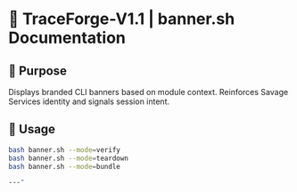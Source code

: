 # 📓 TraceForge-V1.1 | banner.sh Documentation

## 🔧 Purpose
Displays branded CLI banners based on module context. Reinforces Savage Services identity and signals session intent.

## 🧩 Usage
```bash
bash banner.sh --mode=verify
bash banner.sh --mode=teardown
bash banner.sh --mode=bundle

---"